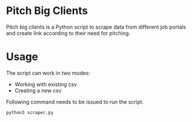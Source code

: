 # Pitch Big Clients

Pitch big clients is a Python script to scrape data from different job portals and create link according to their need for pitching.


# Usage

The script can work in two modes:
- Working with existing csv
- Creating a new csv 

Following command needs to be issued to run the script.

`python3 scraper.py`
